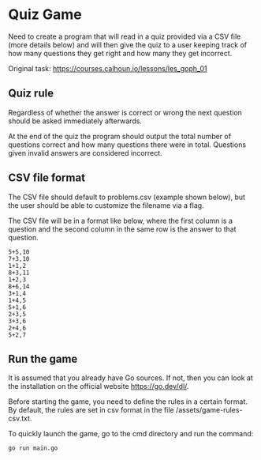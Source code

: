 # Quiz Game

Need to create a program that will read in a quiz provided via a CSV file (more details below) and will then give the quiz to a user keeping track of how many questions they get right and how many they get incorrect.

Original task: https://courses.calhoun.io/lessons/les_goph_01

## Quiz rule

Regardless of whether the answer is correct or wrong the next question should be asked immediately afterwards.

At the end of the quiz the program should output the total number of questions correct and how many questions there were in total. Questions given invalid answers are considered incorrect.

## CSV file format

The CSV file should default to problems.csv (example shown below), but the user should be able to customize the filename via a flag.

The CSV file will be in a format like below, where the first column is a question and the second column in the same row is the answer to that question.

```
5+5,10
7+3,10
1+1,2
8+3,11
1+2,3
8+6,14
3+1,4
1+4,5
5+1,6
2+3,5
3+3,6
2+4,6
5+2,7
```

## Run the game

It is assumed that you already have Go sources. If not, then you can look at the installation on the official website https://go.dev/dl/.

Before starting the game, you need to define the rules in a certain format.
By default, the rules are set in csv format in the file /assets/game-rules-csv.txt.

To quickly launch the game, go to the cmd directory and run the command:

```
go run main.go
```